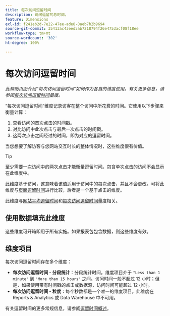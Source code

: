 ```yaml
---
title: 每次访问逗留时间
description: 访问逗留的总时间。
feature: Dimensions
exl-id: f241eb2d-7e22-47ee-ade8-8aeb7b2b9694
source-git-commit: 35413ac43eed5ab7218794f26e4753acf08f18ee
workflow-type: tm+mt
source-wordcount: '302'
ht-degree: 100%

---
```


# 每次访问逗留时间

*此帮助页面介绍“每次访问逗留时间”如何作为各自的维度使用。有关更多信息，请参阅[每次访问逗留时间](../metrics/time-spent-per-visit.md)量度。*

“每次访问逗留时间”维度记录访客在整个访问中所花费的时间。它使用以下步骤来衡量计算：

1. 查看访问的首次点击的时间戳。
2. 对比访问中此次点击与最后一次点击的时间戳。
3. 这两次点击之间经过的时间，即为对应的逗留时间。

当您想要了解访客与您网站交互时长的整体情况时，这些维度很有价值。

>[!TIP]
>
>至少需要一次访问中的两次点击才能衡量逗留时间。包含单次点击的访问不会显示在此维度中。

此维度基于访问，这意味着该值适用于访问中的每次点击，并且不会更改。可将此维度与[页面逗留时间](time-spent-on-page.md)进行比较，后者是一个基于点击的维度。

此维度与[网站平均逗留时间](../metrics/average-time-on-site.md)和[每次访问逗留时间](../metrics/time-spent-per-visit.md)量度相关。

## 使用数据填充此维度

这些维度可开箱即用于所有实施。如果报表包包含数据，则这些维度有效。

## 维度项目

每次访问逗留时间存在多个维度：

* **每次访问逗留时间 - 分段统计**：分段统计时间。维度项目介于 `"Less than 1 minute"` 到 `"More than 15 hours"` 之间。访问时间一般不超过 12 小时；但是，如果使用带有时间戳的点击或数据源，访问时间可能超过 12 小时。
* **每次访问逗留时间 - 粒度**：每个秒数都是一个唯一的维度项目。此维度在 Reports &amp; Analytics 或 Data Warehouse 中不可用。

有关逗留时间的更多常规信息，请参阅[逗留时间概述](../metrics/time-spent.md)。
